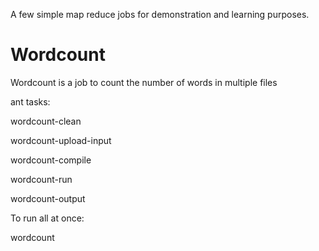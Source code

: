 A few simple map reduce jobs for demonstration and learning purposes.

# Wordcount
Wordcount is a job to count the number of words in multiple files

ant tasks:

wordcount-clean

wordcount-upload-input

wordcount-compile

wordcount-run

wordcount-output

To run all at once:

wordcount